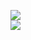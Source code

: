 [![](https://img.shields.io/badge/Made%20With-Github%20Spray-lightgrey.svg?style=for-the-badge&logo=github)](https://github.com/Annihil/github-spray#25920)  
[![](https://i.imgur.com/2DrTn0Z.gif)](https://github.com/Annihil/github-spray)